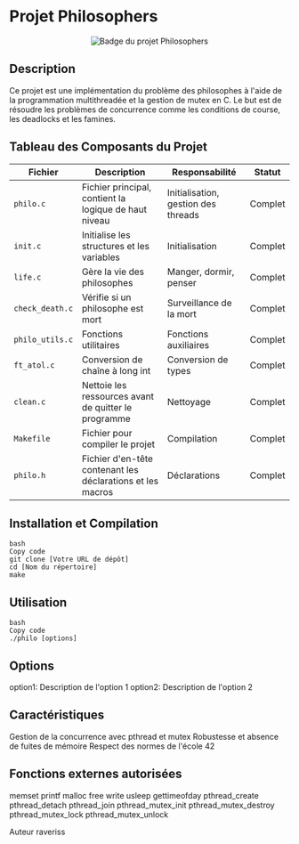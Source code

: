 # **Projet Philosophers**

<div align="center">
  <img src="https://github.com/byaliego/42-project-badges/raw/main/badges/philosopherse.png" alt="Badge du projet Philosophers">
</div>

## Description
Ce projet est une implémentation du problème des philosophes à l'aide de la programmation multithreadée et la gestion de mutex en C. Le but est de résoudre les problèmes de concurrence comme les conditions de course, les deadlocks et les famines.

## Tableau des Composants du Projet

| Fichier             | Description                                                             | Responsabilité                                  | Statut    |
|---------------------|-------------------------------------------------------------------------|-------------------------------------------------|-----------|
| `philo.c`           | Fichier principal, contient la logique de haut niveau                   | Initialisation, gestion des threads             | Complet   |
| `init.c`            | Initialise les structures et les variables                              | Initialisation                                  | Complet   |
| `life.c`            | Gère la vie des philosophes                                             | Manger, dormir, penser                           | Complet   |
| `check_death.c`     | Vérifie si un philosophe est mort                                       | Surveillance de la mort                          | Complet   |
| `philo_utils.c`     | Fonctions utilitaires                                                    | Fonctions auxiliaires                            | Complet   |
| `ft_atol.c`         | Conversion de chaîne à long int                                         | Conversion de types                              | Complet   |
| `clean.c`           | Nettoie les ressources avant de quitter le programme                    | Nettoyage                                        | Complet   |
| `Makefile`          | Fichier pour compiler le projet                                          | Compilation                                      | Complet   |
| `philo.h`           | Fichier d'en-tête contenant les déclarations et les macros               | Déclarations                                    | Complet   |



## Installation et Compilation
```
bash
Copy code
git clone [Votre URL de dépôt]
cd [Nom du répertoire]
make
```

## Utilisation
```
bash
Copy code
./philo [options]
```

## Options
option1: Description de l'option 1
option2: Description de l'option 2

## Caractéristiques
Gestion de la concurrence avec pthread et mutex
Robustesse et absence de fuites de mémoire
Respect des normes de l'école 42

## Fonctions externes autorisées
memset
printf
malloc
free
write
usleep
gettimeofday
pthread_create
pthread_detach
pthread_join
pthread_mutex_init
pthread_mutex_destroy
pthread_mutex_lock
pthread_mutex_unlock

Auteur
raveriss

